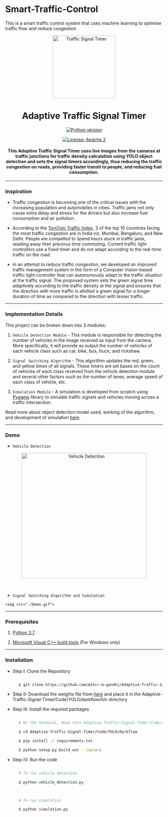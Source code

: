 # Smart-Traffic-Control
This is a smart traffic control system that uses machine learning to optimise traffic flow and reduce congestion
<p align="center">

 <img height=200px src="./traffic-signal.jpg" alt="Traffic Signal Timer">

</p>

<h1 align="center">Adaptive Traffic Signal Timer</h1>

<div align="center">

[![Python version](https://img.shields.io/badge/python-3.7-blue.svg)](https://www.python.org/downloads/release/python-370/)

[![License: Apache 2](https://img.shields.io/badge/License-Apache-yellow.svg)](https://www.apache.org/licenses/LICENSE-2.0)

<h4>This Adaptive Traffic Signal Timer uses live images from the cameras at traffic junctions for traffic density calculation using YOLO object detection and sets the signal timers accordingly, thus reducing the traffic congestion on roads, providing faster transit to people, and reducing fuel consumption.</h4>

</div>

-----------------------------------------

### Inspiration

* Traffic congestion is becoming one of the critical issues with the increasing population and automobiles in cities. Traffic jams not only cause extra delay and stress for the drivers but also increase fuel consumption and air pollution. 

* According to the [TomTom Traffic Index](https://www.tomtom.com/en_gb/traffic-index/ranking/), 3 of the top 10 countries facing the most traffic congestion are in India viz. Mumbai, Bengaluru, and New Delhi.  People are compelled to spend hours stuck in traffic jams, wasting away their precious time commuting. Current traffic light controllers use a fixed timer and do not adapt according to the real-time traffic on the road.

* In an attempt to reduce traffic congestion, we developed an improved traffic management system in the form of a Computer Vision-based traffic light controller that can autonomously adapt to the traffic situation at the traffic signal. The proposed system sets the green signal time adaptively according to the traffic density at the signal and ensures that the direction with more traffic is allotted a green signal for a longer duration of time as compared to the direction with lesser traffic. 

------------------------------------------

### Implementation Details

This project can be broken down into 3 modules:

1. `Vehicle Detection Module` - This module is responsible for detecting the number of vehicles in the image received as input from the camera. More specifically, it will provide as output the number of vehicles of each vehicle class such as car, bike, bus, truck, and rickshaw.

2. `Signal Switching Algorithm` - This algorithm updates the red, green, and yellow times of all signals. These timers are set bases on the count of vehicles of each class received from the vehicle detection module and several other factors such as the number of lanes, average speed of each class of vehicle, etc. 

3. `Simulation Module` - A simulation is developed from scratch using [Pygame](https://www.pygame.org/news) library to simulate traffic signals and vehicles moving across a traffic intersection.

Read more about object detection model used, working of the algorithm, and development of simulation [here](https://gdoc.pub/doc/1gnYfIrSYyKWxfJaaE7Sfq3wBqMyP09TsuYCq_ZUX1qU).

------------------------------------------

### Demo

* `Vehicle Detection`

<p align="center">

 <img height=400px src="./vehicle-detection.png" alt="Vehicle Detection">

</p>

<br> 

* `Signal Switching Algorithm and Simulation`

<p align="center">

    <img src="./Demo.gif">

</p>

------------------------------------------

### Prerequisites

1. [Python 3.7](https://www.python.org/downloads/release/python-370/)

2. [Microsoft Visual C++ build tools](http://go.microsoft.com/fwlink/?LinkId=691126&fixForIE=.exe.) (For Windows only)

------------------------------------------

### Installation

* Step I: Clone the Repository

```sh

      $ git clone https://github.com/mihir-m-gandhi/Adaptive-Traffic-Signal-Timer

```

* Step II: Download the weights file from [here](https://drive.google.com/file/d/1C1Rd00ZLMQrK_qEBf9PYLckIixclCYAK/view?usp=sharing) and place it in the Adaptive-Traffic-Signal-Timer/Code/YOLO/darkflow/bin directory

* Step III: Install the required packages

```sh

      # On the terminal, move into Adaptive-Traffic-Signal-Timer/Code/YOLO/darkflow directory

      $ cd Adaptive-Traffic-Signal-Timer/Code/YOLO/darkflow

      $ pip install -r requirements.txt

      $ python setup.py build_ext --inplace

```

* Step IV: Run the code

```sh

      # To run vehicle detection

      $ python vehicle_detection.py

      

      # To run simulation

      $ python simulation.py

```
